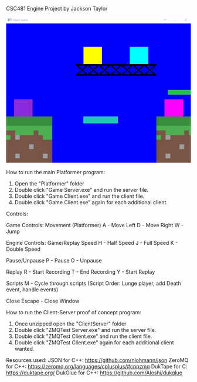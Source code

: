 CSC481 Engine Project by Jackson Taylor

![Platformer Picture](https://github.com/ncjack/Online-2D-Platformer/blob/main/4%20player%20platformer.jpg?raw=true)

How to run the main Platformer program:
1. Open the "Platformer" folder
2. Double click "Game Server.exe" and run the server file.
3. Double click "Game Client.exe" and run the client file.
4. Double click "Game Client.exe" again for each additional client.


Controls:

Game Controls:
Movement (Platformer)
A - Move Left
D - Move Right
W - Jump

Engine Controls:
Game/Replay Speed
H - Half Speed
J - Full Speed
K - Double Speed

Pause/Unpause
P - Pause
O - Unpause

Replay
R - Start Recording
T - End Recording
Y - Start Replay

Scripts
M - Cycle through scripts
(Script Order: Lunge player, add Death event, handle events)

Close
Escape - Close Window


How to run the Client-Server proof of concept program:
1. Once unzipped open the "ClientServer" folder
2. Double click "ZMQTest Server.exe" and run the server file.
3. Double click "ZMQTest Client.exe" and run the client file.
4. Double click "ZMQTest Client.exe" again for each additional client wanted.


Resources used:
JSON for C++: https://github.com/nlohmann/json
ZeroMQ for C++: https://zeromq.org/languages/cplusplus/#cppzmq
DukTape for C: https://duktape.org/
DukGlue for C++: https://github.com/Aloshi/dukglue
